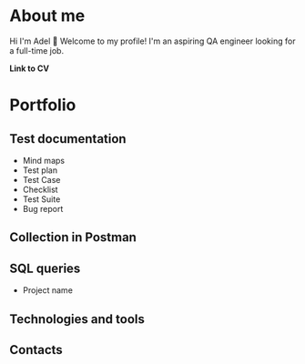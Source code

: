 # **About me**
Hi I'm Adel 👋
Welcome to my profile! 
I'm an aspiring QA engineer looking for a full-time job.

**Link to CV**


# **Portfolio**

## **Test documentation**
- Mind maps
- Test plan
- Test Case
- Checklist
- Test Suite
- Bug report

## Collection in Postman

## SQL queries
- Project name

## **Technologies and tools**

## **Contacts**
